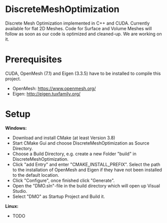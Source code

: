 # DiscreteMeshOptimization
Discrete Mesh Optimization implemented in C++ and CUDA. Currently available for flat 2D Meshes. Code for Surface and Volume Meshes will follow as soon as our code is optimized and cleaned-up. We are working on it.

# Prerequisites
CUDA, OpenMesh (7.1) and Eigen (3.3.5) have to be installed to compile this project.
- OpenMesh: https://www.openmesh.org/
- Eigen: http://eigen.tuxfamily.org/

# Setup
__Windows:__
- Download and install CMake (at least Version 3.8)
- Start CMake Gui and choose DiscreteMeshOptimization as Source Directory.
- Choose a Build Directory, e.g. create a new Folder "build" in DiscreteMeshOptimization.
- Click "add Entry" and enter "CMAKE_INSTALL_PREFIX". Select the path to the installation of OpenMesh and Eigen if they have not been installed to the default location.
- Click "Configure", once finished click "Generate".
- Open the "DMO.sln"-file in the build directory which will open up Visual Studio.
- Select "DMO" as Startup Project and Build it.

__Linux:__
- TODO

